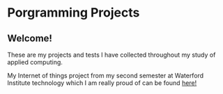 # Porgramming Projects
## Welcome!

These are my projects and tests I have collected throughout my study of applied computing.

My Internet of things project from my second semester at Waterford Institute technology which I am really proud of can be found [here!](https://github.com/DominikWawak/Project2.git)
